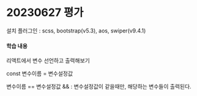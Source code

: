 # 20230627 평가

설치 플러그인 : scss, bootstrap(v5.3), aos, swiper(v9.4.1)

#### 학습 내용

리액트에서 변수 선언하고 출력해보기

const 변수이름 = 변수설정값

변수이름 == 변수설정값 && : 변수설정값이 같을때만, 해당하는 변수들이 출력된다.
